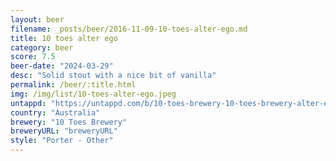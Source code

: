 ```yaml
---
layout: beer
filename: _posts/beer/2016-11-09-10-toes-alter-ego.md
title: 10 toes alter ego
category: beer
score: 7.5
beer-date: "2024-03-29"
desc: "Solid stout with a nice bit of vanilla"
permalink: /beer/:title.html
img: /img/list/10-toes-alter-ego.jpeg
untappd: "https://untappd.com/b/10-toes-brewery-10-toes-brewery-alter-ego-vanilla-porter/2116916"
country: "Australia"
brewery: "10 Toes Brewery"
breweryURL: "breweryURL"
style: "Porter - Other"
---
```


